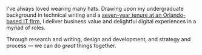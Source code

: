<!-- I summit mountains and volcanoes, and I build beautiful websites, too.

Building websites often feels like climbing a mountain — luckily, I am skilled at both. As your mountain guide, I will use my multidisciplinary toolkit in design, development, and strategy to turn your website woes into website _woah's!_ -->

I've always loved wearing many hats. Drawing upon my undergraduate background in technical writing and a [seven-year tenure at an Orlando-based IT firm](/work/prosource), I deliver business value and delightful digital experiences in a myriad of roles.

Through research and writing, design and development, and strategy and process — we can do _great_ things together.
